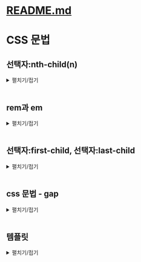 # [README.md](../README.md)

# CSS 문법

## 선택자:nth-child(n)
<details>
<summary>펼치기/접기</summary>
<br>


`선택자:nth-child(n)` 형태의 문법으로 사용한다.  
선택자의 부모선택자 안에 모든 요소 중 n번째 요소를 선택한다.

```html
<div class="parent">
	<div class="child"></div>
	<div class="child"></div>
	<div class="child"></div>
</div>
```
위와 같이 parent 하위에 동일한 이름의 child div가 3개 존재할 경우 `.child:nth-child(n)`로 접근한다면 `.child`의 부모 요소인 `.parent` 안의 모든 요소중 n번째 요소를 선택하게 된다.  


```css
.child:nth-child(1) { /* child의 부모 요소 parent의 자식중 1번째 요소 */
	margin-left: 10px
}
.child:nth-child(2) {  /* child의 부모 요소 parent의 자식중 2번째 요소 */
	margin-left: 0 - 10px
}
.child:nth-child(3) {  /* child의 부모 요소 parent의 자식중 3번째 요소 */
	margin-right: 10px
}
```

위의 예제에서는 모든 이름을 다 동일하게 맞췄지만, 사실상 부모요소의 n번째 요소를 가르키기 때문에 동일하지 않아도, 하나의 자식 접근에서 형제 요소까지 접근이 가능해진다.
</details>
<br>

## rem과 em
<details>
<summary>펼치기/접기</summary>
<br>

### rem
rem의 r은 root를 의미한다.  
root 폰트 크기 (body에 정의된 기본 크기) 기준 상대값(배수)으로 계산된다. 
`html {font-size: 16px;}` 이고, `p {font-size: 0.8rem}`의 경우 `p` 태그의 font-size는 `16px * 0.8 = 12.8px`와 같이 계산된다.  

***html font-size를 설정하지 않을 경우, 기본 font-size는 `16px`이다.***

```css
html {
	font-size: 16px;
}
p {
	font-size: 0.8rem; /* root 즉, body에 정의된 font-size인 16px * 0.8 = 12.8px */
}
```

rem은 font-size 뿐만 아니라 px단위를 사용하는 다른 속성에도 모두 사용가능한 단위이다.
```css
header {
	padding: 10rem; /* 10 * 16px = 160px */
}
```

### em
부모 혹은 자신의 font-size에 대한 상대값(배수)로 계산된다.

```css
body {
  font-size: 16px;
}

.container {
  font-size: 3em; /* 3 * 16px = 48px */
}

.container p {
  font-size: 0.5em; /* 0.5 * 48px = 24px */
}
```
</details>
<br>

## 선택자:first-child, 선택자:last-child
<details>
<summary>펼치기/접기</summary>
<br>

### first-child

`선택자:first-child` 형태의 문법으로 사용된다.  
동일한 요소들 중 가장 첫번째 요소에 접근한다.  

```html
<div class="parent">
	<p>첫번째 노드</p>
	<p>두번째 노드</p>
</div>
```
위와같이 html이 구성되어있을 경우, `.parent p:fisrt-child`로 첫번째 노드를 감싸는 p태그를 선택할 수 있다.
단, 아래와 같이 p태그보다 먼저 p태그가 아닌 태그가 올 경우에는, 첫번째 p태그가 선택될수 없다.

```html
<div class="parent">
	<span>p태그가 아님</span>
	<p>첫번째 노드</p>
	<p>두번째 노드</p>
</div>
```

### last-child
first-child와 동일한 규칙으로 사용되며, 마지막 선택자를 선택한다.
```html
<div class="parent">
	<p>첫번째 노드</p>
	<p>두번째 노드</p>
</div>
```
위와같이 html이 구성되어있을 경우, `.parent p:last-child`로 두번째 노드를 감싸는 p태그를 선택할 수 있다.
first-child와 마찬가지로 아래와 같이 p태그보다 늦게 p태그가 아닌 태그가 올 경우에는, 두번째 p태그가 선택될수 없다.

```html
<div class="parent">
	<p>첫번째 노드</p>
	<p>두번째 노드</p>
	<span>p태그가 아님</span>
</div>
```

</details>
<br>

## css 문법 - gap
<details>
<summary>펼치기/접기</summary>
<br>
사이 간격으로 사용되며, 자녀 요소들이 일정한 간격으로 떨어져있을 수 있도록 설정할 때 사용한다.

예를들어 ul > li로 구성된다고 가정해보자.
```html
<ul>
	<li>1</li>
	<li>2</li>
	<li>3</li>
</ul>
```
위와 같은 경우에서 ul 태그에 `gap:24px;`로 효과를 준다면 각 li 요소사이의 간격은 24px로 벌어지게 된다.  

```html
0px
<li>1</li>
12px
12px
<li>2</li>
12px
12px
<li>3</li>
0px
```
위와 같은 간격이 적용된다.  

</details>
<br>

## 템플릿
<details>
<summary>펼치기/접기</summary>
<br>

</details>
<br>